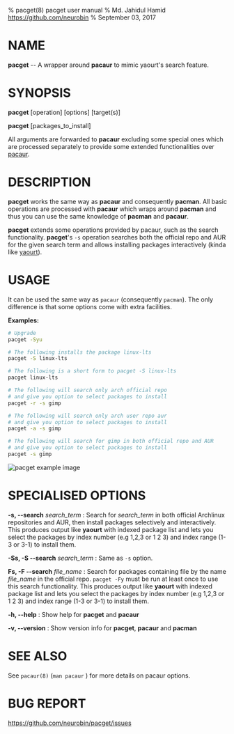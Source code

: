 % pacget(8) pacget user manual
% Md. Jahidul Hamid <https://github.com/neurobin>
% September 03, 2017

# NAME

**pacget** -- A wrapper around **pacaur** to mimic yaourt's search feature.

# SYNOPSIS

**pacget** \[operation] \[options] \[target(s)]

**pacget** \[packages_to_install]

All arguments are forwarded to **pacaur** excluding some special ones which are processed separately to provide some extended functionalities over [pacaur](https://github.com/rmarquis/pacaur).

# DESCRIPTION

**pacget** works the same way as **pacaur** and consequently **pacman**. All basic operations are processed with **pacaur** which wraps around **pacman** and thus you can use the same knowledge of **pacman** and **pacaur**.

**pacget** extends some operations provided by pacaur, such as the search functionality. **pacget**'s `-s` operation searches both the official repo and AUR for the given search term and allows installing packages interactively (kinda like [yaourt](https://github.com/archlinuxfr/yaourt)).

# USAGE

It can be used the same way as `pacaur` (consequently `pacman`). The only difference is that some options come with extra facilities.

**Examples:**

```bash
# Upgrade
pacget -Syu

# The following installs the package linux-lts
pacget -S linux-lts

# The following is a short form to pacget -S linux-lts
pacget linux-lts

# The following will search only arch official repo
# and give you option to select packages to install
pacget -r -s gimp

# The following will search only arch user repo aur
# and give you option to select packages to install
pacget -a -s gimp

# The following will search for gimp in both official repo and AUR
# and give you option to select packages to install
pacget -s gimp
```

![pacget example image](https://neurobin.org/img/pacget-ex.png)


# SPECIALISED OPTIONS

**-s, --search** *search_term*
: Search for *search_term* in both official Archlinux repositories and AUR, then install packages selectively and interactively. This produces output like **yaourt** with indexed package list and lets you select the packages by index number (e.g 1,2,3 or 1 2 3) and index range (1-3 or 3-1) to install them.

**-Ss, -S --search** *search_term*
: Same as `-s` option.

**Fs, -F --search** *file_name*
: Search for packages containing file by the name *file_name* in the official repo. `pacget -Fy` must be run at least once to use this search functionality. This produces output like **yaourt** with indexed package list and lets you select the packages by index number (e.g 1,2,3 or 1 2 3) and index range (1-3 or 3-1) to install them.

**-h, --help**
: Show help for **pacget** and **pacaur**

**-v, --version**
: Show version info for **pacget**, **pacaur** and **pacman**

# SEE ALSO

See `pacaur(8)` (`man pacaur` ) for more details on pacaur options.

# BUG REPORT

<https://github.com/neurobin/pacget/issues>

